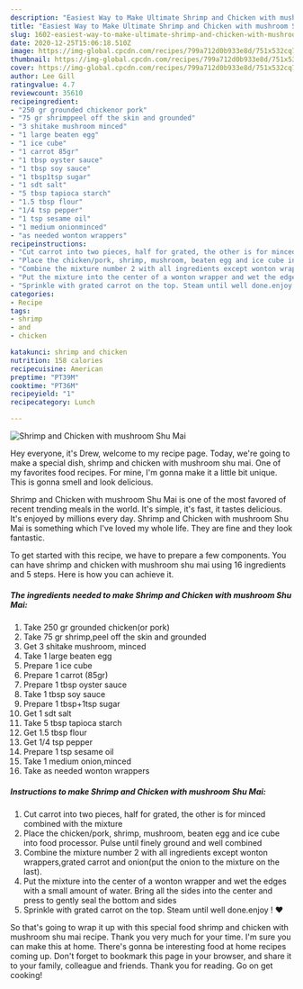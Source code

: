 ```yaml
---
description: "Easiest Way to Make Ultimate Shrimp and Chicken with mushroom Shu Mai"
title: "Easiest Way to Make Ultimate Shrimp and Chicken with mushroom Shu Mai"
slug: 1602-easiest-way-to-make-ultimate-shrimp-and-chicken-with-mushroom-shu-mai
date: 2020-12-25T15:06:18.510Z
image: https://img-global.cpcdn.com/recipes/799a712d0b933e8d/751x532cq70/shrimp-and-chicken-with-mushroom-shu-mai-recipe-main-photo.jpg
thumbnail: https://img-global.cpcdn.com/recipes/799a712d0b933e8d/751x532cq70/shrimp-and-chicken-with-mushroom-shu-mai-recipe-main-photo.jpg
cover: https://img-global.cpcdn.com/recipes/799a712d0b933e8d/751x532cq70/shrimp-and-chicken-with-mushroom-shu-mai-recipe-main-photo.jpg
author: Lee Gill
ratingvalue: 4.7
reviewcount: 35610
recipeingredient:
- "250 gr grounded chickenor pork"
- "75 gr shrimppeel off the skin and grounded"
- "3 shitake mushroom minced"
- "1 large beaten egg"
- "1 ice cube"
- "1 carrot 85gr"
- "1 tbsp oyster sauce"
- "1 tbsp soy sauce"
- "1 tbsp1tsp sugar"
- "1 sdt salt"
- "5 tbsp tapioca starch"
- "1.5 tbsp flour"
- "1/4 tsp pepper"
- "1 tsp sesame oil"
- "1 medium onionminced"
- "as needed wonton wrappers"
recipeinstructions:
- "Cut carrot into two pieces, half for grated, the other is for minced combined with the mixture"
- "Place the chicken/pork, shrimp, mushroom, beaten egg and ice cube into food processor. Pulse until finely ground and well combined"
- "Combine the mixture number 2 with all ingredients except wonton wrappers,grated carrot and onion(put the onion to the mixture on the last)."
- "Put the mixture into the center of a wonton wrapper and wet the edges with a small amount of water. Bring all the sides into the center and press to gently seal the bottom and sides"
- "Sprinkle with grated carrot on the top. Steam until well done.enjoy ! ♥️"
categories:
- Recipe
tags:
- shrimp
- and
- chicken

katakunci: shrimp and chicken 
nutrition: 158 calories
recipecuisine: American
preptime: "PT39M"
cooktime: "PT36M"
recipeyield: "1"
recipecategory: Lunch

---
```



![Shrimp and Chicken with mushroom Shu Mai](https://img-global.cpcdn.com/recipes/799a712d0b933e8d/751x532cq70/shrimp-and-chicken-with-mushroom-shu-mai-recipe-main-photo.jpg)

Hey everyone, it's Drew, welcome to my recipe page. Today, we're going to make a special dish, shrimp and chicken with mushroom shu mai. One of my favorites food recipes. For mine, I'm gonna make it a little bit unique. This is gonna smell and look delicious.

Shrimp and Chicken with mushroom Shu Mai is one of the most favored of recent trending meals in the world. It's simple, it's fast, it tastes delicious. It's enjoyed by millions every day. Shrimp and Chicken with mushroom Shu Mai is something which I've loved my whole life. They are fine and they look fantastic.




To get started with this recipe, we have to prepare a few components. You can have shrimp and chicken with mushroom shu mai using 16 ingredients and 5 steps. Here is how you can achieve it.

<!--inarticleads1-->

##### The ingredients needed to make Shrimp and Chicken with mushroom Shu Mai:

1. Take 250 gr grounded chicken(or pork)
1. Take 75 gr shrimp,peel off the skin and grounded
1. Get 3 shitake mushroom, minced
1. Take 1 large beaten egg
1. Prepare 1 ice cube
1. Prepare 1 carrot (85gr)
1. Prepare 1 tbsp oyster sauce
1. Take 1 tbsp soy sauce
1. Prepare 1 tbsp+1tsp sugar
1. Get 1 sdt salt
1. Take 5 tbsp tapioca starch
1. Get 1.5 tbsp flour
1. Get 1/4 tsp pepper
1. Prepare 1 tsp sesame oil
1. Take 1 medium onion,minced
1. Take as needed wonton wrappers




<!--inarticleads2-->

##### Instructions to make Shrimp and Chicken with mushroom Shu Mai:

1. Cut carrot into two pieces, half for grated, the other is for minced combined with the mixture
1. Place the chicken/pork, shrimp, mushroom, beaten egg and ice cube into food processor. Pulse until finely ground and well combined
1. Combine the mixture number 2 with all ingredients except wonton wrappers,grated carrot and onion(put the onion to the mixture on the last).
1. Put the mixture into the center of a wonton wrapper and wet the edges with a small amount of water. Bring all the sides into the center and press to gently seal the bottom and sides
1. Sprinkle with grated carrot on the top. Steam until well done.enjoy ! ♥️




So that's going to wrap it up with this special food shrimp and chicken with mushroom shu mai recipe. Thank you very much for your time. I'm sure you can make this at home. There's gonna be interesting food at home recipes coming up. Don't forget to bookmark this page in your browser, and share it to your family, colleague and friends. Thank you for reading. Go on get cooking!
